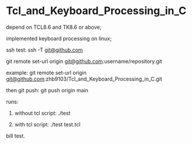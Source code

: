 # Tcl_and_Keyboard_Processing_in_C

depend on TCL8.6 and TK8.6 or above;

implemented keyboard processing on linux;


ssh test:
ssh -T git@github.com

git remote set-url origin git@github.com:username/repository.git

example:
git remote set-url origin git@github.com:zhb9103/Tcl_and_Keyboard_Processing_in_C.git

then git push:
git push origin main

runs:

1) without tcl script:
./test

2) with tcl script:
./test test.tcl

bill test.
